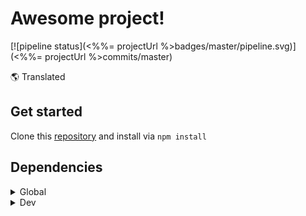 # Awesome project!

[![pipeline status](<%%= projectUrl %>badges/master/pipeline.svg)](<%%= projectUrl %>commits/master)

🌎 Translated

## Get started

Clone this [repository](<%%= repositoryUrl %>) and install via `npm install`

## Dependencies

<details>
<summary>Global</summary>
<%%= dependencies %>

</details>

<details>
<summary>Dev</summary>
<%%= devDependencies %>

</details>